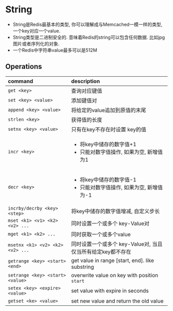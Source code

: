 # String

* String是Redis最基本的类型, 你可以理解成与Memcached一模一样的类型, 一个key对应一个value.
* String类型是二进制安全的. 意味着Redis的string可以包含任何数据. 比如jpg图片或者序列化的对象.
* 一个Redis中字符串value最多可以是512M

## Operations

| command | description |
| :-- | :-- |
| `get <key>` | 查询对应键值 |
| `set <key> <value>` | 添加键值对 |
| `append <key> <value>` | 将给定的value追加到原值的末尾 |
| `strlen <key>` | 获得值的长度 |
| `setnx <key> <value>` | 只有在key不存在时设置 key的值 |
| `incr <key>` | <ul><li>将key中储存的数字值+1</li><li>只能对数字值操作, 如果为空, 新增值为1</li></ul>|
| `decr <key>` | <ul><li>将key中储存的数字值-1</li><li>只能对数字值操作, 如果为空, 新增值为-1</li></ul>|
| `incrby/decrby <key> <step>` | 将key中储存的数字值增减, 自定义步长|
| `mset <k1> <v1> <k2> <v2> ...` | 同时设置一个或多个 key-Value对 |
| `mget <k1> <k2> ...` | 同时获取一个或多个value |
| `msetnx <k1> <v2> <k2> <v2> ...` | 同时设置一个或多个 key-Value对, 当且仅当所有给定key都不存在 |
| `getrange <key> <start> <end>` | get value in range [start, end]. like substring |
| `setrange <key> <start> <value>` | overwrite value on key with position `start` |
| `setex <key> <expire> <value>` | set value with expire in seconds |
| `getset <ke> <value>` | set new value and return the old value |